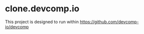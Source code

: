 clone.devcomp.io
================

This project is designed to run within https://github.com/devcomp-io/devcomp
